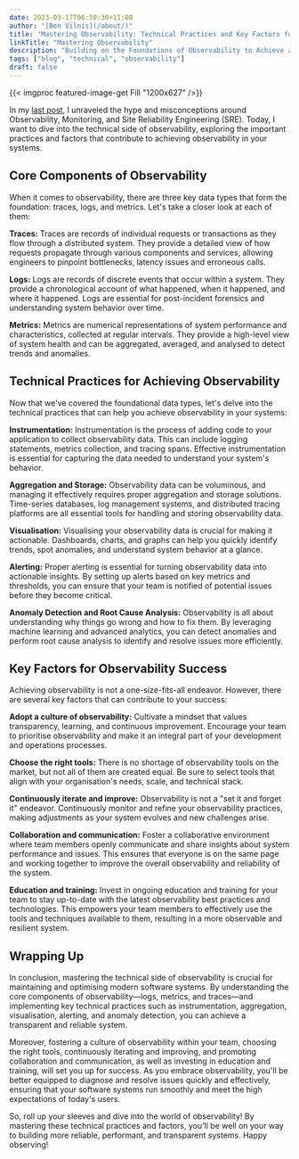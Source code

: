 ```yaml
---
date: 2023-03-17T06:50:30+11:00
author: "[Ben Vilnis](/about/)"
title: "Mastering Observability: Technical Practices and Key Factors for Success"
linkTitle: "Mastering Observability"
description: "Building on the Foundations of Observability to Achieve a Transparent and Reliable System"
tags: ["blog", "technical", "observability"]
draft: false
---
```


<div class="center-text">

  {{< imgproc featured-image-get Fill "1200x627" />}}

  In my [last post](/blog/understanding-observability-cutting-through-the-hype-and-misconceptions/), I unraveled the hype and misconceptions around Observability, Monitoring, and Site Reliability Engineering (SRE). Today, I want to dive into the technical side of observability, exploring the important practices and factors that contribute to achieving observability in your systems.

  ## Core Components of Observability
  When it comes to observability, there are three key data types that form the foundation: traces, logs, and metrics. Let's take a closer look at each of them:

  **Traces:** Traces are records of individual requests or transactions as they flow through a distributed system. They provide a detailed view of how requests propagate through various components and services, allowing engineers to pinpoint bottlenecks, latency issues and erroneous calls.

  **Logs:** Logs are records of discrete events that occur within a system. They provide a chronological account of what happened, when it happened, and where it happened. Logs are essential for post-incident forensics and understanding system behavior over time.

  **Metrics:** Metrics are numerical representations of system performance and characteristics, collected at regular intervals. They provide a high-level view of system health and can be aggregated, averaged, and analysed to detect trends and anomalies.

  ## Technical Practices for Achieving Observability
  Now that we've covered the foundational data types, let's delve into the technical practices that can help you achieve observability in your systems:

  **Instrumentation:** Instrumentation is the process of adding code to your application to collect observability data. This can include logging statements, metrics collection, and tracing spans. Effective instrumentation is essential for capturing the data needed to understand your system's behavior.

  **Aggregation and Storage:** Observability data can be voluminous, and managing it effectively requires proper aggregation and storage solutions. Time-series databases, log management systems, and distributed tracing platforms are all essential tools for handling and storing observability data.

  **Visualisation:** Visualising your observability data is crucial for making it actionable. Dashboards, charts, and graphs can help you quickly identify trends, spot anomalies, and understand system behavior at a glance.

  **Alerting:** Proper alerting is essential for turning observability data into actionable insights. By setting up alerts based on key metrics and thresholds, you can ensure that your team is notified of potential issues before they become critical.

  **Anomaly Detection and Root Cause Analysis:** Observability is all about understanding why things go wrong and how to fix them. By leveraging machine learning and advanced analytics, you can detect anomalies and perform root cause analysis to identify and resolve issues more efficiently.

  ## Key Factors for Observability Success
  Achieving observability is not a one-size-fits-all endeavor. However, there are several key factors that can contribute to your success:

  **Adopt a culture of observability:** Cultivate a mindset that values transparency, learning, and continuous improvement. Encourage your team to prioritise observability and make it an integral part of your development and operations processes.

  **Choose the right tools:** There is no shortage of observability tools on the market, but not all of them are created equal. Be sure to select tools that align with your organisation's needs, scale, and technical stack.

  **Continuously iterate and improve:** Observability is not a "set it and forget it" endeavor. Continuously monitor and refine your observability practices, making adjustments as your system evolves and new challenges arise.

  **Collaboration and communication:** Foster a collaborative environment where team members openly communicate and share insights about system performance and issues. This ensures that everyone is on the same page and working together to improve the overall observability and reliability of the system.

  **Education and training:** Invest in ongoing education and training for your team to stay up-to-date with the latest observability best practices and technologies. This empowers your team members to effectively use the tools and techniques available to them, resulting in a more observable and resilient system.

  ## Wrapping Up

  In conclusion, mastering the technical side of observability is crucial for maintaining and optimising modern software systems. By understanding the core components of observability—logs, metrics, and traces—and implementing key technical practices such as instrumentation, aggregation, visualisation, alerting, and anomaly detection, you can achieve a transparent and reliable system.

  Moreover, fostering a culture of observability within your team, choosing the right tools, continuously iterating and improving, and promoting collaboration and communication, as well as investing in education and training, will set you up for success. As you embrace observability, you'll be better equipped to diagnose and resolve issues quickly and effectively, ensuring that your software systems run smoothly and meet the high expectations of today's users.

  So, roll up your sleeves and dive into the world of observability! By mastering these technical practices and factors, you'll be well on your way to building more reliable, performant, and transparent systems. Happy observing!

</div>
